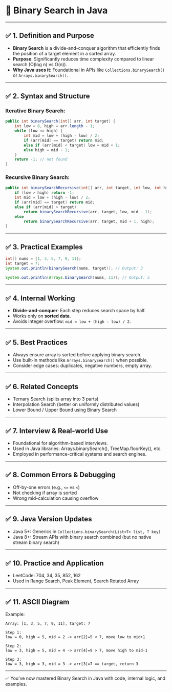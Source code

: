 # 📘 Binary Search in Java

---

## ✅ 1. Definition and Purpose

- **Binary Search** is a divide-and-conquer algorithm that efficiently finds the position of a target element in a sorted array.
- **Purpose**: Significantly reduces time complexity compared to linear search (O(log n) vs O(n)).
- **Why Java uses it**: Foundational in APIs like `Collections.binarySearch()` or `Arrays.binarySearch()`.

---

## ✅ 2. Syntax and Structure

### Iterative Binary Search:

```java
public int binarySearch(int[] arr, int target) {
    int low = 0, high = arr.length - 1;
    while (low <= high) {
        int mid = low + (high - low) / 2;
        if (arr[mid] == target) return mid;
        else if (arr[mid] < target) low = mid + 1;
        else high = mid - 1;
    }
    return -1; // not found
}
```

### Recursive Binary Search:

```java
public int binarySearchRecursive(int[] arr, int target, int low, int high) {
    if (low > high) return -1;
    int mid = low + (high - low) / 2;
    if (arr[mid] == target) return mid;
    else if (arr[mid] > target)
        return binarySearchRecursive(arr, target, low, mid - 1);
    else
        return binarySearchRecursive(arr, target, mid + 1, high);
}
```

---

## ✅ 3. Practical Examples

```java
int[] nums = {1, 3, 5, 7, 9, 11};
int target = 7;
System.out.println(binarySearch(nums, target)); // Output: 3
```

```java
System.out.println(Arrays.binarySearch(nums, 11)); // Output: 5
```

---

## ✅ 4. Internal Working

- **Divide-and-conquer**: Each step reduces search space by half.
- Works only on **sorted data**.
- Avoids integer overflow: `mid = low + (high - low) / 2`.

---

## ✅ 5. Best Practices

- Always ensure array is sorted before applying binary search.
- Use built-in methods like `Arrays.binarySearch()` when possible.
- Consider edge cases: duplicates, negative numbers, empty array.

---

## ✅ 6. Related Concepts

- Ternary Search (splits array into 3 parts)
- Interpolation Search (better on uniformly distributed values)
- Lower Bound / Upper Bound using Binary Search

---

## ✅ 7. Interview & Real-world Use

- Foundational for algorithm-based interviews.
- Used in Java libraries: Arrays.binarySearch(), TreeMap.floorKey(), etc.
- Employed in performance-critical systems and search engines.

---

## ✅ 8. Common Errors & Debugging

- Off-by-one errors (e.g., `<=` vs `<`)
- Not checking if array is sorted
- Wrong mid-calculation causing overflow

---

## ✅ 9. Java Version Updates

- Java 5+: Generics in `Collections.binarySearch(List<T> list, T key)`
- Java 8+: Stream APIs with binary search combined (but no native stream binary search)

---

## ✅ 10. Practice and Application

- LeetCode: 704, 34, 35, 852, 162
- Used in Range Search, Peak Element, Search Rotated Array

---

## ✅ 11. ASCII Diagram

Example:

```
Array: [1, 3, 5, 7, 9, 11], target: 7

Step 1:
low = 0, high = 5, mid = 2 -> arr[2]=5 < 7, move low to mid+1

Step 2:
low = 3, high = 5, mid = 4 -> arr[4]=9 > 7, move high to mid-1

Step 3:
low = 3, high = 3, mid = 3 -> arr[3]=7 == target, return 3
```

---

✅ You’ve now mastered Binary Search in Java with code, internal logic, and examples.

